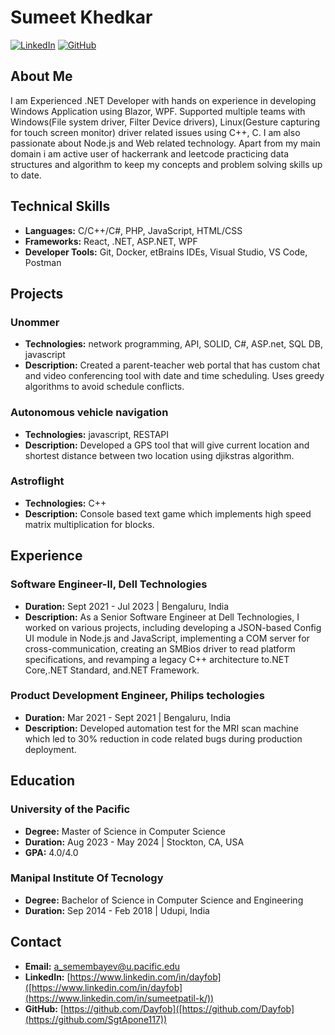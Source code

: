 # Sumeet Khedkar

[![LinkedIn](https://img.shields.io/badge/-LinkedIn-blue)](https://www.linkedin.com/in/sumeetpatil-k/)
[![GitHub](https://img.shields.io/badge/-GitHub-black)](https://github.com/SgtApone117)

## About Me

I am Experienced .NET Developer with hands on experience in developing Windows Application using Blazor, WPF. Supported multiple teams with Windows(File system driver, Filter Device drivers), Linux(Gesture capturing for touch screen monitor) driver related issues using C++, C. I am also passionate about Node.js and Web related technology. Apart from my main domain i am active user of hackerrank and leetcode practicing data structures and algorithm to keep my concepts and problem solving skills up to date.

## Technical Skills

- **Languages:** C/C++/C#, PHP, JavaScript, HTML/CSS
- **Frameworks:** React, .NET, ASP.NET, WPF
- **Developer Tools:** Git, Docker, etBrains IDEs, Visual Studio, VS Code, Postman

## Projects

### Unommer
- **Technologies:** network programming, API, SOLID, C#, ASP.net, SQL DB, javascript
- **Description:** Created a parent-teacher web portal that has custom chat and video conferencing tool with date and time scheduling. Uses greedy algorithms to avoid schedule conflicts.

### Autonomous vehicle navigation
- **Technologies:** javascript, RESTAPI
- **Description:** Developed a GPS tool that will give current location and shortest distance between two location using djikstras algorithm.

### Astroflight
- **Technologies:** C++
- **Description:** Console based text game which implements high speed matrix multiplication for blocks.

## Experience

### Software Engineer-II, Dell Technologies
- **Duration:** Sept 2021 - Jul 2023 | Bengaluru, India
- **Description:** As a Senior Software Engineer at Dell Technologies, I worked on various projects, including developing a JSON-based Config UI module in Node.js and JavaScript, implementing a COM server for cross-communication, creating an SMBios driver to read platform specifications, and revamping a legacy C++ architecture to.NET Core,.NET Standard, and.NET Framework.

### Product Development Engineer, Philips techologies
- **Duration:** Mar 2021 - Sept 2021 | Bengaluru, India
- **Description:** Developed automation test for the MRI scan machine which led to 30% reduction in code related bugs during production deployment.

## Education

### University of the Pacific
- **Degree:** Master of Science in Computer Science
- **Duration:** Aug 2023 - May 2024 | Stockton, CA, USA
- **GPA:** 4.0/4.0

### Manipal Institute Of Tecnology
- **Degree:** Bachelor of Science in Computer Science and Engineering
- **Duration:** Sep 2014 - Feb 2018 | Udupi, India

## Contact

- **Email:** [a_semembayev@u.pacific.edu](mailto:sumeetarbiter117@gmail.com)
- **LinkedIn:** [https://www.linkedin.com/in/dayfob]([https://www.linkedin.com/in/dayfob](https://www.linkedin.com/in/sumeetpatil-k/))
- **GitHub:** [https://github.com/Dayfob]([https://github.com/Dayfob](https://github.com/SgtApone117))
